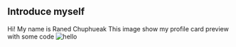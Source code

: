 ## Introduce myself
Hi! My name is Raned Chuphueak
This image show my profile card preview with some code
![hello](/screenshot/screenshot_1.jpg)
